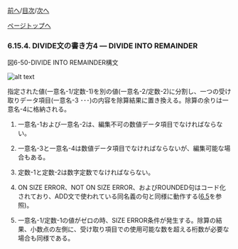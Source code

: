 <!--navi start1-->
[前へ](6-15-3.md)/[目次](https://momo2584.github.io/opensourcecobol.github.io/markdown/TOC.html)/[次へ](6-15-5.md)
<!--navi end1-->
<!--navi start2-->

[ページトップへ](6-15-4.md)
<!--navi end2-->
### 6.15.4. DIVIDE文の書き方4 ― DIVIDE INTO REMAINDER

図6-50-DIVIDE INTO REMAINDER構文

![alt text](Image/6-50-Divide.png)

指定された値(一意名-1/定数-1)を別の値(一意名-2/定数-2)に分割し、一つの受け取りデータ項目(一意名-3 ･･･)の内容を除算結果に置き換える。除算の余りは一意名-4に格納される。

1. 一意名-1および一意名-2は、編集不可の数値データ項目でなければならない。

2. 一意名-3と一意名-4は数値データ項目でなければならないが、編集可能な場合もある。

3. 定数-1と定数-2は数字定数でなければならない。

4. ON SIZE ERROR、NOT ON SIZE ERROR、およびROUNDED句はコード化されており、ADD文で使われている同名義の句と同様に動作する([6.5](6-5-1.md)を参照)。

5. 一意名-1/定数-1の値がゼロの時、SIZE ERROR条件が発生する。除算の結果、小数点の左側に、受け取り項目での使用可能な数を超える桁数が必要な場合も同様である。


